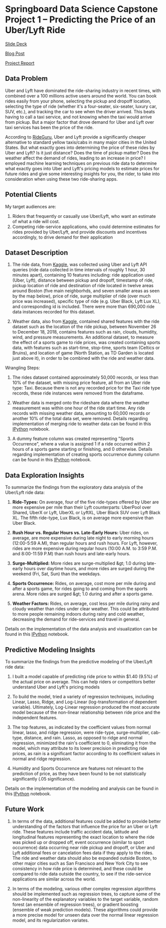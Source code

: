#
# Springboard Data Science Capstone Project 1 – Predicting the Price of an Uber/Lyft Ride

[Slide Deck](https://github.com/dgokalga/Springboard-Data-Science/blob/master/Capstone-1/Capstone1_Slides.pdf)

[Blog Post](https://github.com/dgokalga/Springboard-Data-Science/blob/master/Capstone-1/Capstone1_blog.pdf)

[Project Report](https://github.com/dgokalga/Springboard-Data-Science/blob/master/Capstone-1/Capstone1_Final_Report.pdf)

## **Data Problem**

Uber and Lyft have dominated the ride-sharing industry in recent times, with combined over a 100 millions active users around the world. You can book rides easily from your phone, selecting the pickup and dropoff location, selecting the type of ride (whether it&#39;s a four-seater, six-seater, luxury car, SUV, etc.), and tracking the car to see when the driver arrived. This beats having to call a taxi service, and not knowing when the taxi would arrive from pickup. But a major factor that drove demand for Uber and Lyft over taxi services has been the price of the ride.

According to [RideGuru](https://ride.guru/), Uber and Lyft provide a significantly cheaper alternative to standard yellow taxis/cabs in many major cities in the United States. But what exactly goes into determining the price of these rides by Uber and Lyft? Is it just distance? Does the time of pickup matter? Does the weather affect the demand of rides, leading to an increase in price? I employed machine learning techniques on previous ride data to determine what exactly goes into Uber and Lyft&#39;s pricing models to estimate prices for future rides and give some interesting insights for you, the rider, to take into consideration when using these two ride-sharing apps.

## **Potential Clients**

My target audiences are:

1. Riders that frequently or casually use Uber/Lyft, who want an estimate of what a ride will cost.
2. Competing ride-service applications, who could determine estimates for rides provided by Uber/Lyft, and provide discounts and incentives accordingly, to drive demand for their application

## **Dataset Description**

1. The ride data, from [Kaggle](https://www.kaggle.com/ravi72munde/uber-lyft-cab-prices), was collected using Uber and Lyft API queries (ride data collected in time intervals of roughly 1 hour, 30 minutes apart), containing 10 features including: ride application used (Uber, Lyft), distance between pickup and dropoff, timestamp of ride, pickup location of ride and destination of ride located in twelve areas around Boston (five main neighborhds, and seven smaller areas as seen by the map below), price of ride, surge multiplier of ride (over much price was increased), specific type of ride (e.g. Uber Black, Lyft Lux XL), and corresponding id is included. There were more than 690,000 ride data instances recorded for this dataset.

2. Weather data, also from [Kaggle](https://www.kaggle.com/ravi72munde/uber-lyft-cab-prices), contained shared features with the ride dataset such as the location of the ride pickup, between November 26 to December 18, 2018, contains features such as rain, clouds, humidity, wind, and pressure measurements. An additional dataset, to measure the effect of a sports game to ride prices, was created containing sports data, with features such as start-time, stop-time, sports team (Celtics or Bruins), and location of game (North Station, as TD Garden is located just above it), in order to be combined with the ride and weather data.

Wrangling Steps:

1. The rides dataset contained approximately 50,000 records, or less than 10% of the dataset, with missing price feature, all from an Uber ride type: Taxi. Because there is not any recorded price for the Taxi ride type records, these ride instances were removed from the dataframe.

2. Weather data is merged onto the rideshare data where the weather measurement was within one hour of the ride start time. Any ride records with missing weather data, amounting to 60,000 records or another 10% of the total data set, were removed. Details regarding implementation of merging ride to weather data can be found in this [IPython](https://github.com/dgokalga/Springboard-Data-Science/blob/master/Capstone-1/AlignWeathertoRides.ipynb) notebook.

3. A dummy feature column was created representing &quot;Sports Occurrence&quot;, where a value is assigned 1 if a ride occurred within 2 hours of a sports game starting or finishing, and 0 otherwise.  Details regarding implementation of creating sports occurrence dummy column can be found in this [IPython](https://github.com/dgokalga/Springboard-Data-Science/blob/master/Capstone-1/AddSportsData.ipynb) notebook.

## **Data Exploration Insights**

To summarize the findings from the exploratory data analysis of the Uber/Lyft ride data:

1. **Ride-Types:** On average, four of the five ride-types offered by Uber are more expensive per mile than their Lyft counterparts: UberPool over Shared, UberX or Lyft, UberXL or LyftXL, Uber Black SUV over Lyft Black XL. The fifth ride-type, Lux Black, is on average more expensive than Uber Black.

2. **Rush Hour vs. Regular Hours vs. Late-Early Hours:** Uber rides, on average, are more expensive during late night to early morning hours (12:00-5:59 A.M), than regular hours and rush hours. For Lyft, however, rides are more expensive during regular hours (10:00 A.M. to 3:59 P.M. and 8:00-11:59 P.M) than rush hours and late-early hours.

3. **Surge-Multiplied:** More rides are surge-multiplied \&gt; 1.0 during late-early hours over daytime hours, and more rides are surged during the weekend (Fri, Sat, Sun) than the weekdays.

4. **Sports Occurrence:** Rides, on average, cost more per mile during and after a sports game, for rides going to and coming from the sports arena. More rides are surged \&gt; 1.0 during and after a sports game.

5. **Weather Factors:** Rides, on average, cost less per mile during rainy and cloudy weather than rides under clear weather. This could be attributed to more people remaining indoors during rainy and cold weather, decreasing the demand for ride-services and travel in general.

Details on the implementation of the data analysis and visualization can be found in this [IPython](https://github.com/dgokalga/Springboard-Data-Science/blob/master/Capstone-1/DataStorytelling.ipynb) notebook.

## **Predictive Modeling Insights**

To summarize the findings from the predictive modeling of the Uber/Lyft ride data:

1. I built a model capable of predicting ride price to within $1.40 (9.5%) of the actual price on average. This can help riders or competitors better understand Uber and Lyft&#39;s pricing models

2. To build the model, tried a variety of regression techniques, including Linear, Lasso, Ridge, and Log-Linear (log-transformation of dependent variable). Ultimately, Log-Linear regression produced the most accurate model because of the non-linear relationship between ride price and the independent features.

3. The top features, as indicated by the coefficient values from normal linear, lasso, and ridge regression, were ride-type, surge-multiplier, cab-type, distance, and rain. Lasso, as opposed to ridge and normal regression, minimized the rain&#39;s coefficient to 0, eliminating it from the model, which may attribute to its lower precision in predicting ride prices, as rain is a significant factor according to its coefficient values in normal and ridge regression.

4. Humidity and Sports Occurrence are features not relevant to the prediction of price, as they have been found to be not statistically significantly (.05 significance).

Details on the implementation of the modeling and analysis can be found in this [IPython](https://github.com/dgokalga/Springboard-Data-Science/blob/master/Capstone-1/UberLyft_Regression.ipynb) notebook.

## **Future Work**

1. In terms of the data, additional features could be added to provide better understanding of the factors that influence the price for an Uber or Lyft ride. These features include traffic accident data, latitude and longitudinal features representing the exact location to where the ride was picked up or dropped off, event occurrence (similar to sport occurrence) data occurring near ride pickup and dropoff, or Uber and Lyft additional fees or cancelation fees data if they apply to the rides. The ride and weather data should also be expanded outside Boston, to other major cities such as San Francisco and New York City to see consistency in how ride price is determined, and these could be compared to ride data outside the country, to see if the ride-service applications are similar across the world.

2. In terms of the modeling, various other complex regression algorithms should be implemented such as regression trees, to capture some of the non-linearity of the explanatory variables to the target variable, random forest (an ensemble of regression trees), or gradient boosting (ensemble of weak prediction models). These algorithms could provide a more precise model for unseen data over the normal linear regression model, and its regularization variates.
